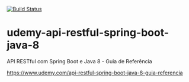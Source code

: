 [![Build Status](https://app.travis-ci.com/rodrigocabral78/udemy-api-restful-com-spring-boot-e-java-8.svg?branch=main)](https://app.travis-ci.com/rodrigocabral78/udemy-api-restful-com-spring-boot-e-java-8)

# udemy-api-restful-spring-boot-java-8
API RESTful com Spring Boot e Java 8 - Guia de Referência

<https://www.udemy.com/api-restful-spring-boot-java-8-guia-referencia>
